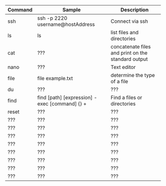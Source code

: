 | Command | Sample | Description |
| --- | --- | --- |
| ssh | ssh -p 2220 username@hostAddress | Connect via ssh |
| ls | ls | list files and directories |
| cat | ??? | concatenate files and print on the standard output |
| nano | ??? | Text editor |
| file | file example.txt |  determine the type of a file |
| du | ??? | ??? |
| find | find [path] [expression] -exec [command] {} + | Find a files or directories |
| reset | ??? | ??? |
| ??? | ??? | ??? |
| ??? | ??? | ??? |
| ??? | ??? | ??? |
| ??? | ??? | ??? |
| ??? | ??? | ??? |
| ??? | ??? | ??? |
| ??? | ??? | ??? |
| ??? | ??? | ??? |

